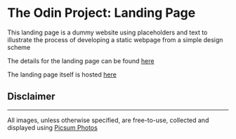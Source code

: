 <h1>The Odin Project: Landing Page</h1>
<p>This landing page is a dummy website using placeholders and text to illustrate the process of developing a static webpage from a simple design scheme</p>
<p>The details for the landing page can be found <a href="https://www.theodinproject.com/lessons/foundations-landing-page">here</a></p>
<p>The landing page itself is hosted <a href="https://willspencer171.github.io/landing-page">here</a>
<footer>
    <h2>Disclaimer</h2>
    <hr>
    All images, unless otherwise specified, are free-to-use, collected and displayed using <a href="https://picsum.photos">Picsum Photos</a>
</footer>
